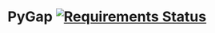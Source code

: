 PyGap [![Requirements Status](https://requires.io/github/pyprism/PyGap/requirements.png?branch=master)](https://requires.io/github/pyprism/PyGap/requirements/?branch=master)
=====
